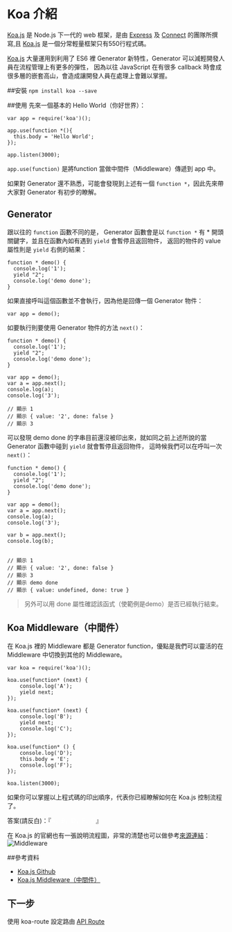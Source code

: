 # Koa 介紹

[Koa.js](https://github.com/koajs/koa/) 是 Node.js 下一代的 web 框架，是由 [Express](https://github.com/strongloop/express) 及 [Connect](https://github.com/senchalabs/connect) 的團隊所撰寫,且 [Koa.js](https://github.com/koajs/koa/) 是一個分常輕量框架只有550行程式碼。

[Koa.js](https://github.com/koajs/koa/)  大量運用到利用了 ES6 裡 Generator 新特性，Generator 可以減輕開發人員在流程管理上有更多的彈性，
因為以往 JavaScript 在有很多 callback 時會成很多層的嵌套高山，會造成讓開發人員在處理上會難以掌握。

##安裝
`npm install koa --save`

##使用
先來一個基本的 Hello World（你好世界）：
```
var app = require('koa')();

app.use(function *(){
  this.body = 'Hello World';
});

app.listen(3000);
```
`app.use(function)` 是將function 當做中間件（Middleware）傳遞到 app 中。

如果對 Generator 還不熟悉，可能會發現到上述有一個 `function *`，因此先來帶大家對 Generator 有初步的瞭解。
## Generator

跟以往的 `function` 函數不同的是， Generator 函數會是以 `function *` 有 * 開頭關鍵字，並且在函數內如有遇到 `yield` 會暫停且返回物件，
返回的物件的 value 屬性則是 `yield` 右側的結果：
```
function * demo() {
  console.log('1');
  yield "2";
  console.log('demo done');
}
```

如果直接呼叫這個函數並不會執行，因為他是回傳一個 Generator 物件：
```
var app = demo();
```


如要執行則要使用 Generator 物件的方法 `next()`：
```
function * demo() {
  console.log('1');
  yield "2";
  console.log('demo done');
}

var app = demo();
var a = app.next();
console.log(a);
console.log('3');

// 顯示 1
// 顯示 { value: '2', done: false }
// 顯示 3
```

可以發現 demo done 的字串目前還沒被印出來，就如同之前上述所說的當 Generator 函數中碰到 `yield` 就會暫停且返回物件，
這時候我們可以在呼叫一次 `next()`：
```
function * demo() {
  console.log('1');
  yield "2";
  console.log('demo done');
}

var app = demo();
var a = app.next();
console.log(a);
console.log('3');

var b = app.next();
console.log(b);


// 顯示 1
// 顯示 { value: '2', done: false }
// 顯示 3
// 顯示 demo done
// 顯示 { value: undefined, done: true }
```
>另外可以用 done 屬性確認該函式（使範例是demo）是否已經執行結束。

## Koa Middleware（中間件）
在 Koa.js 裡的 Middleware 都是 Generator function，優點是我們可以靈活的在 Middleware 中切換到其他的 Middleware。
```
var koa = require('koa')();

koa.use(function* (next) {
    console.log('A');
    yield next;
});

koa.use(function* (next) {
    console.log('B');
    yield next;
    console.log('C');
});

koa.use(function* () {
    console.log('D');
    this.body = 'E';
    console.log('F');
});

koa.listen(3000);

```
如果你可以掌握以上程式碼的印出順序，代表你已經瞭解如何在 Koa.js 控制流程了。

答案(請反白)：『<font color='white'>A，B，D，F，C</font>』

在 Koa.js 的官網也有一張說明流程圖，非常的清楚也可以做參考[來源連結](http://koajs.in/doc/Middleware/guide/)：
![Middleware](../Image/middleware.gif "Middleware")

##參考資料
* [Koa.js Github](https://github.com/koajs/koa/)
* [Koa.js Middleware（中間件）](https://github.com/koajs/koa/wiki#Middleware)

## 下一步
使用 koa-route 設定路由 [API Route](API-Route.html)
